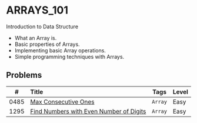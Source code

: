 # **ARRAYS_101**

Introduction to Data Structure

- What an Array is.
- Basic properties of Arrays.
- Implementing basic Array operations.
- Simple programming techniques with Arrays.

## **Problems**

**#**| **Title** | **Tags** | **Level**
-----|:----------|----------|:-----------
0485| [Max Consecutive Ones](problems.md) | ``Array`` | Easy
1295|[Find Numbers with Even Number of Digits](problems.md/#Find-Numbers-with-Even-Number-of-Digits)|``Array``| Easy
